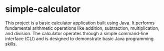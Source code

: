 # simple-calculator
This project is a basic calculator application built using Java. It performs fundamental arithmetic operations like addition, subtraction, multiplication, and division. The calculator operates through a simple command-line interface (CLI) and is designed to demonstrate basic Java programming skills.
